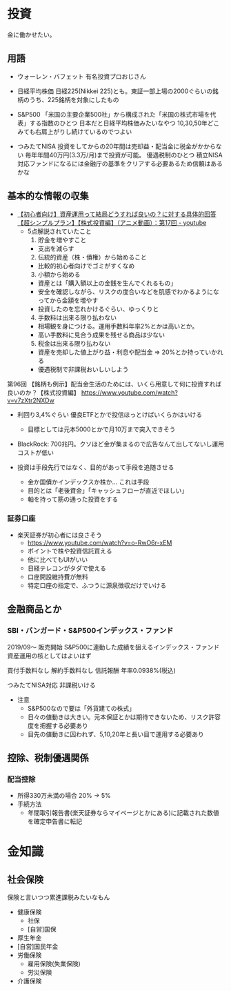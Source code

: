 # 投資

金に働かせたい。

## 用語

- ウォーレン・バフェット
  有名投資プロおじさん

- 日経平均株価
  日経225(Nikkei 225)とも。東証一部上場の2000ぐらいの銘柄のうち、225銘柄を対象にしたもの

- S&P500
  「米国の主要企業500社」から構成された「米国の株式市場を代表」する指数のひとつ
  日本だと日経平均株価みたいなやつ
  10,30,50年どこみても右肩上がりし続けているのでつよい

- つみたてNISA
  投資をしてからの20年間は売却益・配当金に税金がかからない
  毎年年間40万円(3.3万/月)まで投資が可能。
  優遇税制のひとつ
  積立NISA対応ファンドになるには金融庁の基準をクリアする必要あるため信頼はあるかな

## 基本的な情報の収集

- [【初心者向け】資産運用って結局どうすれば良いの？に対する具体的回答【超シンプルプラン】【株式投資編】（アニメ動画）：第17回 - youtube](https://www.youtube.com/watch?v=wnUynxpxJS4)
  - 5点解説されていたこと
    1. 貯金を増やすこと
      - 支出を減らす
    2. 伝統的資産（株・債権）から始めること
      - 比較的初心者向けでゴミがすくなめ
    3. 小額から始める
      - 資産とは「購入額以上の金銭を生んでくれるもの」
      - 安全を確認しながら、リスクの度合いなどを肌感でわかるようになってから金額を増やす
      - 投資したのを忘れかけるぐらい、ゆっくりと
    4. 手数料は出来る限り払わない
      - 相場観を身につける。運用手数料年率2%とかは高いとか。
      - 高い手数料に見合う成果を残せる商品は少ない
    5. 税金は出来る限り払わない
      - 資産を売却した値上がり益・利息や配当金 => 20%とか持っていかれる
      - 優遇税制で非課税おいしいしよう

第96回 【銘柄も例示】配当金生活のためには、いくら用意して何に投資すれば良いのか？【株式投資編】 https://www.youtube.com/watch?v=v7zXtr2NXDw
- 利回り3,4%ぐらい 優良ETFとかで投信ほっとけばいくらかはいける
  - 目標としては元本5000とかで月10万まで突入できそう
- BlackRock: 700兆円。クソほど金が集まるので広告なんて出してないし運用コストが低い

- 投資は手段先行ではなく、目的があって手段を追随させる
  - 金か国債かインデックスか株か... これは手段
  - 目的とは「老後資金」「キャッシュフローが直近でほしい」
  - 軸を持って筋の通った投資をする

### 証券口座

- 楽天証券が初心者には良さそう
  - https://www.youtube.com/watch?v=o-RwO6r-xEM
  - ポイントで株や投資信託買える
  - 他に比べてもUIがいい
  - 日経テレコンがタダで使える
  - 口座開設維持費が無料
  - 特定口座の指定で、ふつうに源泉徴収だけでいける

## 金融商品とか

### SBI・バンガード・S&P500インデックス・ファンド

2019/09〜 販売開始
S&P500に連動した成績を狙えるインデックス・ファンド
資産運用の核としてはよいはず

買付手数料なし
解約手数料なし
信託報酬 年率0.0938%(税込)

つみたてNISA対応 非課税いける

- 注意
  - S&P500なので要は「外貨建ての株式」
  - 日々の値動きは大きい。元本保証とかは期待できないため、リスク許容度を把握する必要あり
  - 目先の値動きに囚われず、5,10,20年と長い目で運用する必要あり

## 控除、税制優遇関係

### 配当控除

- 所得330万未満の場合 20% -> 5%
- 手続方法
  - 年間取引報告書(楽天証券ならマイページとかにある)に記載された数値を確定申告書に転記

# 金知識

## 社会保険

保険と言いつつ累進課税みたいなもん
- 健康保険
  - 社保
  - [自営]国保
- 厚生年金
- [自営]国民年金
- 労働保険
  - 雇用保険(失業保険)
  - 労災保険
- 介護保険
